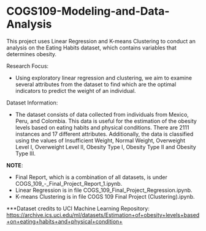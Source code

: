 # COGS109-Modeling-and-Data-Analysis

This project uses Linear Regression and K-means Clustering to conduct an analysis on the Eating Habits dataset, which contains variables that determines obesity. 

Research Focus:
- Using exploratory linear regression and clustering, we aim to examine several attributes from the dataset to find which are the optimal indicators to predict the weight of an individual.

Dataset Information:
- The dataset consists of data collected from individuals from Mexico, Peru, and Colombia. This data is useful for the estimation of the obesity levels based on eating habits and physical conditions. There are 2111 instances and 17 different attributes. Additionally, the data is classified using the values of Insufficient Weight, Normal Weight, Overweight Level I, Overweight Level II, Obesity Type I, Obesity Type II and Obesity Type III.

__NOTE__:
- Final Report, which is a combination of all datasets, is under COGS_109_-_Final_Project_Report_1.ipynb.
- Linear Regression is in file COGS_109_Final_Project_Regression.ipynb.
- K-means Clustering is in file COGS 109 Final Project (Clustering).ipynb.

***Dataset credits to UCI Machine Learning Repository: https://archive.ics.uci.edu/ml/datasets/Estimation+of+obesity+levels+based+on+eating+habits+and+physical+condition+
